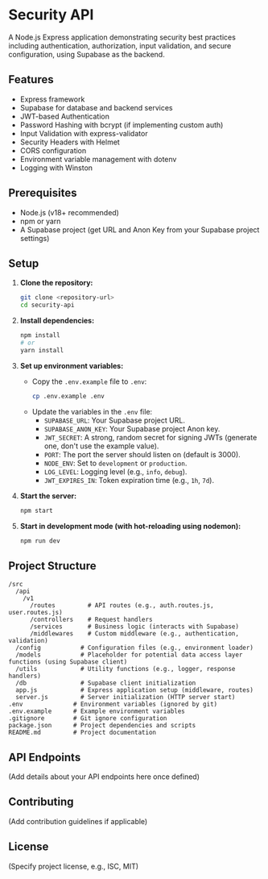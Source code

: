 # Security API

A Node.js Express application demonstrating security best practices including authentication, authorization, input validation, and secure configuration, using Supabase as the backend.

## Features

- Express framework
- Supabase for database and backend services
- JWT-based Authentication
- Password Hashing with bcrypt (if implementing custom auth)
- Input Validation with express-validator
- Security Headers with Helmet
- CORS configuration
- Environment variable management with dotenv
- Logging with Winston

## Prerequisites

- Node.js (v18+ recommended)
- npm or yarn
- A Supabase project (get URL and Anon Key from your Supabase project settings)

## Setup

1.  **Clone the repository:**
    ```bash
    git clone <repository-url>
    cd security-api
    ```

2.  **Install dependencies:**
    ```bash
    npm install
    # or
    yarn install
    ```

3.  **Set up environment variables:**
    - Copy the `.env.example` file to `.env`:
      ```bash
      cp .env.example .env
      ```
    - Update the variables in the `.env` file:
        - `SUPABASE_URL`: Your Supabase project URL.
        - `SUPABASE_ANON_KEY`: Your Supabase project Anon key.
        - `JWT_SECRET`: A strong, random secret for signing JWTs (generate one, don't use the example value).
        - `PORT`: The port the server should listen on (default is 3000).
        - `NODE_ENV`: Set to `development` or `production`.
        - `LOG_LEVEL`: Logging level (e.g., `info`, `debug`).
        - `JWT_EXPIRES_IN`: Token expiration time (e.g., `1h`, `7d`).

4.  **Start the server:**
    ```bash
    npm start
    ```

5.  **Start in development mode (with hot-reloading using nodemon):**
    ```bash
    npm run dev
    ```

## Project Structure

```
/src
  /api
    /v1
      /routes         # API routes (e.g., auth.routes.js, user.routes.js)
      /controllers    # Request handlers
      /services       # Business logic (interacts with Supabase)
      /middlewares    # Custom middleware (e.g., authentication, validation)
  /config           # Configuration files (e.g., environment loader)
  /models           # Placeholder for potential data access layer functions (using Supabase client)
  /utils            # Utility functions (e.g., logger, response handlers)
  /db               # Supabase client initialization
  app.js            # Express application setup (middleware, routes)
  server.js         # Server initialization (HTTP server start)
.env              # Environment variables (ignored by git)
.env.example      # Example environment variables
.gitignore        # Git ignore configuration
package.json      # Project dependencies and scripts
README.md         # Project documentation
```

## API Endpoints

(Add details about your API endpoints here once defined)

## Contributing

(Add contribution guidelines if applicable)

## License

(Specify project license, e.g., ISC, MIT)
